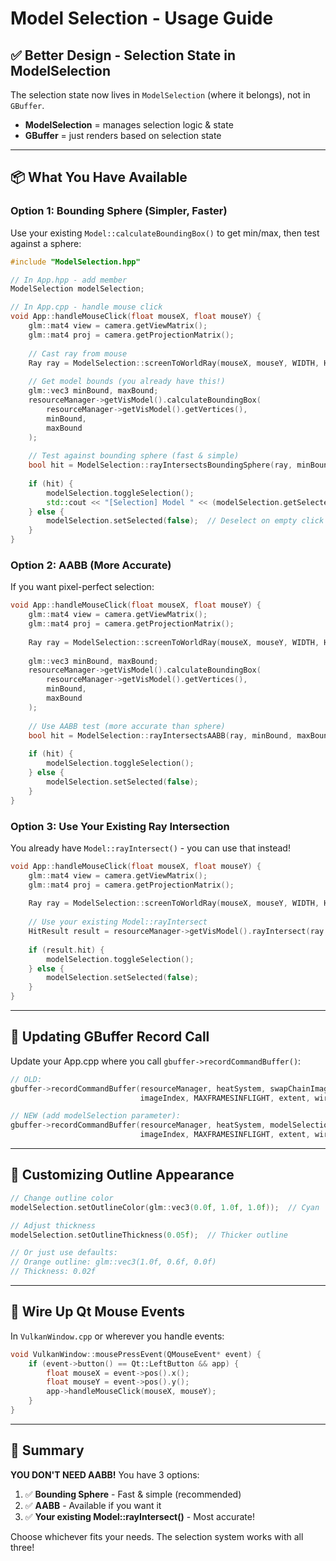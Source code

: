 # Model Selection - Usage Guide

## ✅ Better Design - Selection State in ModelSelection

The selection state now lives in `ModelSelection` (where it belongs), not in `GBuffer`. 
- **ModelSelection** = manages selection logic & state
- **GBuffer** = just renders based on selection state

---

## 📦 What You Have Available

### **Option 1: Bounding Sphere (Simpler, Faster)**
Use your existing `Model::calculateBoundingBox()` to get min/max, then test against a sphere:

```cpp
#include "ModelSelection.hpp"

// In App.hpp - add member
ModelSelection modelSelection;

// In App.cpp - handle mouse click
void App::handleMouseClick(float mouseX, float mouseY) {
    glm::mat4 view = camera.getViewMatrix();
    glm::mat4 proj = camera.getProjectionMatrix();
    
    // Cast ray from mouse
    Ray ray = ModelSelection::screenToWorldRay(mouseX, mouseY, WIDTH, HEIGHT, view, proj);
    
    // Get model bounds (you already have this!)
    glm::vec3 minBound, maxBound;
    resourceManager->getVisModel().calculateBoundingBox(
        resourceManager->getVisModel().getVertices(), 
        minBound, 
        maxBound
    );
    
    // Test against bounding sphere (fast & simple)
    bool hit = ModelSelection::rayIntersectsBoundingSphere(ray, minBound, maxBound);
    
    if (hit) {
        modelSelection.toggleSelection();
        std::cout << "[Selection] Model " << (modelSelection.getSelected() ? "selected" : "deselected") << std::endl;
    } else {
        modelSelection.setSelected(false);  // Deselect on empty click
    }
}
```

### **Option 2: AABB (More Accurate)**
If you want pixel-perfect selection:

```cpp
void App::handleMouseClick(float mouseX, float mouseY) {
    glm::mat4 view = camera.getViewMatrix();
    glm::mat4 proj = camera.getProjectionMatrix();
    
    Ray ray = ModelSelection::screenToWorldRay(mouseX, mouseY, WIDTH, HEIGHT, view, proj);
    
    glm::vec3 minBound, maxBound;
    resourceManager->getVisModel().calculateBoundingBox(
        resourceManager->getVisModel().getVertices(), 
        minBound, 
        maxBound
    );
    
    // Use AABB test (more accurate than sphere)
    bool hit = ModelSelection::rayIntersectsAABB(ray, minBound, maxBound);
    
    if (hit) {
        modelSelection.toggleSelection();
    } else {
        modelSelection.setSelected(false);
    }
}
```

### **Option 3: Use Your Existing Ray Intersection**
You already have `Model::rayIntersect()` - you can use that instead!

```cpp
void App::handleMouseClick(float mouseX, float mouseY) {
    glm::mat4 view = camera.getViewMatrix();
    glm::mat4 proj = camera.getProjectionMatrix();
    
    Ray ray = ModelSelection::screenToWorldRay(mouseX, mouseY, WIDTH, HEIGHT, view, proj);
    
    // Use your existing Model::rayIntersect
    HitResult result = resourceManager->getVisModel().rayIntersect(ray.origin, ray.direction);
    
    if (result.hit) {
        modelSelection.toggleSelection();
    } else {
        modelSelection.setSelected(false);
    }
}
```

---

## 🎨 Updating GBuffer Record Call

Update your App.cpp where you call `gbuffer->recordCommandBuffer()`:

```cpp
// OLD:
gbuffer->recordCommandBuffer(resourceManager, heatSystem, swapChainImageViews, 
                             imageIndex, MAXFRAMESINFLIGHT, extent, wireframe, subdivision);

// NEW (add modelSelection parameter):
gbuffer->recordCommandBuffer(resourceManager, heatSystem, modelSelection, swapChainImageViews, 
                             imageIndex, MAXFRAMESINFLIGHT, extent, wireframe, subdivision);
```

---

## 🎯 Customizing Outline Appearance

```cpp
// Change outline color
modelSelection.setOutlineColor(glm::vec3(0.0f, 1.0f, 1.0f));  // Cyan

// Adjust thickness
modelSelection.setOutlineThickness(0.05f);  // Thicker outline

// Or just use defaults:
// Orange outline: glm::vec3(1.0f, 0.6f, 0.0f)
// Thickness: 0.02f
```

---

## 🔌 Wire Up Qt Mouse Events

In `VulkanWindow.cpp` or wherever you handle events:

```cpp
void VulkanWindow::mousePressEvent(QMouseEvent* event) {
    if (event->button() == Qt::LeftButton && app) {
        float mouseX = event->pos().x();
        float mouseY = event->pos().y();
        app->handleMouseClick(mouseX, mouseY);
    }
}
```

---

## 🎊 Summary

**YOU DON'T NEED AABB!** You have 3 options:
1. ✅ **Bounding Sphere** - Fast & simple (recommended)
2. ✅ **AABB** - Available if you want it
3. ✅ **Your existing Model::rayIntersect()** - Most accurate!

Choose whichever fits your needs. The selection system works with all three!
